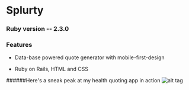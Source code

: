 # Splurty

### Ruby version -- 2.3.0

### Features
* Data-base powered quote generator with mobile-first-design

* Ruby on Rails, HTML and CSS

######Here's a sneak peak at my health quoting app in action
![alt tag](https://github.com/PamBWillenz/Splurty/master/app/assets/images/splurty_screenshot.png)

